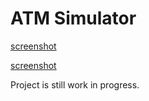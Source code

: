 # ATM Simulator

[screenshot](http://i.imgur.com/qJkVLCB.png)

[screenshot](http://i.imgur.com/3rrzayt.png)

Project is still work in progress.
